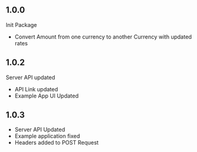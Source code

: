 ## 1.0.0

Init Package
- Convert Amount from one currency to another Currency with updated rates


## 1.0.2

Server API updated
- API Link updated
- Example App UI Updated

## 1.0.3

- Server API Updated
- Example application fixed
- Headers added to POST Request